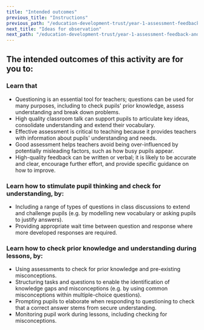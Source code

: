 ```yaml
---
title: "Intended outcomes"
previous_title: "Instructions"
previous_path: "/education-development-trust/year-1-assessment-feedback-and-questioning/summer-week-7-ect-instructions"
next_title: "Ideas for observation"
next_path: "/education-development-trust/year-1-assessment-feedback-and-questioning/summer-week-7-ect-ideas-for-observation"
---
```


## The intended outcomes of this activity are for you to:

### Learn that

- Questioning is an essential tool for teachers; questions can be used for many purposes, including to check pupils' prior knowledge, assess understanding and break down problems.
- High quality classroom talk can support pupils to articulate key ideas, consolidate understanding and extend their vocabulary.
- Effective assessment is critical to teaching because it provides teachers with information about pupils' understanding and needs.
- Good assessment helps teachers avoid being over-influenced by potentially misleading factors, such as how busy pupils appear.
- High-quality feedback can be written or verbal; it is likely to be accurate and clear, encourage further effort, and provide specific guidance on how to improve.

### Learn how to stimulate pupil thinking and check for understanding, by:

- Including a range of types of questions in class discussions to extend and challenge pupils (e.g. by modelling new vocabulary or asking pupils to justify answers).
- Providing appropriate wait time between question and response where more developed responses are required.

### Learn how to check prior knowledge and understanding during lessons, by:

- Using assessments to check for prior knowledge and pre-existing misconceptions.
- Structuring tasks and questions to enable the identification of knowledge gaps and misconceptions (e.g. by using common misconceptions within multiple-choice questions).
- Prompting pupils to elaborate when responding to questioning to check that a correct answer stems from secure understanding.
- Monitoring pupil work during lessons, including checking for misconceptions.
